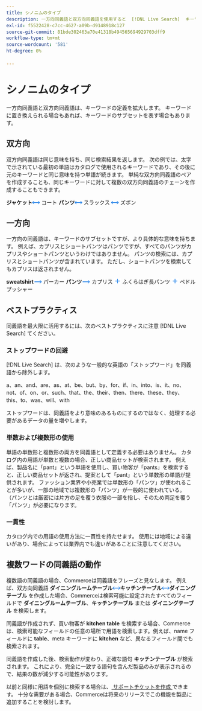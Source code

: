 ```yaml
---
title: シノニムのタイプ
description: 一方向同義語と双方向同義語を使用すると  [!DNL Live Search]  キーワードの定義が拡張されます。
exl-id: f5522428-c7cc-4627-a09b-d9148918c127
source-git-commit: 81bde302463a70e41318b494565694929703dff9
workflow-type: tm+mt
source-wordcount: '581'
ht-degree: 0%

---
```


# シノニムのタイプ

一方向同義語と双方向同義語は、キーワードの定義を拡大します。 キーワードに置き換えられる場合もあれば、キーワードのサブセットを表す場合もあります。

## 双方向

双方向同義語は同じ意味を持ち、同じ検索結果を返します。 次の例では、太字で示されている最初の単語はカタログで使用されるキーワードであり、その後に元のキーワードと同じ意味を持つ単語が続きます。 単純な双方向同義語のペアを作成することも、同じキーワードに対して複数の双方向同義語のチェーンを作成することもできます。

**ジャケット**![ 双方向セレクター ](assets/btn-two-way.png) コート
**パンツ**![ 双方向セレクター ](assets/btn-two-way.png) スラックス ![ 双方向セレクター ](assets/btn-two-way.png) ズボン

## 一方向

一方向の同義語は、キーワードのサブセットですが、より具体的な意味を持ちます。 例えば、カプリスとショートパンツはパンツですが、すべてのパンツがカプリスやショートパンツというわけではありません。 パンツの検索には、カプリスとショートパンツが含まれています。 ただし、ショートパンツを検索してもカプリスは返されません。

**sweatshirt**![ 一方向セレクター ](assets/btn-one-way.png) パーカー
**パンツ**![ 一方向セレクター ](assets/btn-one-way.png) カプリス ![ 複数一方向セレクター ](assets/btn-multiple-one-way.png) ふくらはぎ長パンツ ![ 複数一方向セレクター ](assets/btn-multiple-one-way.png) ペドルプッシャー

## ベストプラクティス

同義語を最大限に活用するには、次のベストプラクティスに注意 [!DNL Live Search] てください。

### ストップワードの回避

[!DNL Live Search] は、次のような一般的な英語の「ストップワード」を同義語から除外します。

a、an、and、are、as、at、be、but、by、for、if、in、into、is、it、no、not、of、on、or、such、that、the、their、then、there、these、they、this、to、was、will、with

ストップワードは、同義語をより意味のあるものにするのではなく、処理する必要があるデータの量を増やします。

### 単数および複数形の使用

単語の単数形と複数形の両方を同義語として定義する必要はありません。 カタログ内の用語が単数と複数の場合、正しい商品セットが検索されます。 例えば、製品名に「pant」という単語を使用し、買い物客が「pants」を検索すると、正しい商品セットが返され、提案として「pant」という単数形の単語が提供されます。 ファッション業界や小売業では単数形の「パンツ」が使われることが多いが、一部の地域では複数形の「パンツ」が一般的に使われている。 （パンツとは厳密には片方の足を覆う衣服の一部を指し、そのため両足を覆う「パンツ」が必要になります。

### 一貫性

カタログ内での用語の使用方法に一貫性を持たせます。 使用には地域による違いがあり、場合によっては業界内でも違いがあることに注意してください。

## 複数ワードの同義語の動作

複数語の同義語の場合、Commerceは同義語をフレーズと見なします。 例えば、双方向同義語 **ダイニングルームテーブル**![ 双方向セレクター ](assets/btn-two-way.png)**キッチンテーブル**![ 双方向セレクター ](assets/btn-two-way.png)**ダイニングテーブル** を作成した場合、Commerceは検索可能に設定されたすべてのフィールドで **ダイニングルームテーブル**、**キッチンテーブル** または **ダイニングテーブル** を検索します。

同義語が作成されず、買い物客が **kitchen table** を検索する場合、Commerceは、検索可能なフィールドの任意の場所で用語を検索します。例えば、name フィールドに **table**、meta キーワードに **kitchen** など、異なるフィールド間でも検索されます。

同義語を作成した後、検索動作が変わり、正確な語句 **キッチンテーブル** が検索されます。 これにより、完全に一致する語句を含んだ製品のみが表示されるので、結果の数が減少する可能性があります。

以前と同様に用語を個別に検索する場合は、[ サポートチケットを作成 ](https://experienceleague.adobe.com/ja/docs/commerce-knowledge-base/kb/help-center-guide/magento-help-center-user-guide) できます。 十分な需要がある場合、Commerceは将来のリリースでこの機能を製品に追加することを検討します。
